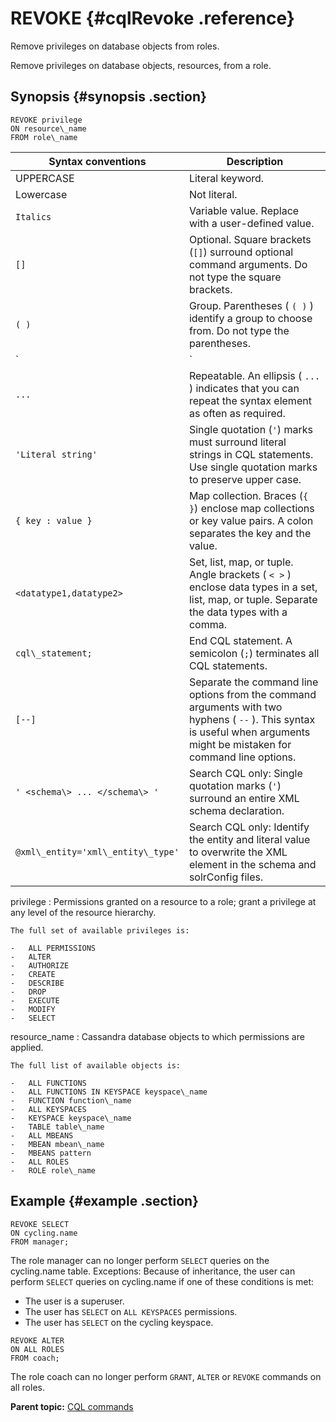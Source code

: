 # REVOKE {#cqlRevoke .reference}

Remove privileges on database objects from roles.

Remove privileges on database objects, resources, from a role.

## Synopsis {#synopsis .section}

```
REVOKE privilege 
ON resource\_name
FROM role\_name
```

|Syntax conventions|Description|
|------------------|-----------|
|UPPERCASE|Literal keyword.|
|Lowercase|Not literal.|
|`Italics`|Variable value. Replace with a user-defined value.|
|`[]`|Optional. Square brackets \(`[]`\) surround optional command arguments. Do not type the square brackets.|
|`( )`|Group. Parentheses \( `( )` \) identify a group to choose from. Do not type the parentheses.|
|`|`|Or. A vertical bar \(`|`\) separates alternative elements. Type any one of the elements. Do not type the vertical bar.|
|`...`|Repeatable. An ellipsis \( `...` \) indicates that you can repeat the syntax element as often as required.|
|`'Literal string'`|Single quotation \(`'`\) marks must surround literal strings in CQL statements. Use single quotation marks to preserve upper case.|
|`{ key : value }`|Map collection. Braces \(`{ }`\) enclose map collections or key value pairs. A colon separates the key and the value.|
|`<datatype1,datatype2>`|Set, list, map, or tuple. Angle brackets \( `< >` \) enclose data types in a set, list, map, or tuple. Separate the data types with a comma.|
|`cql\_statement;`|End CQL statement. A semicolon \(`;`\) terminates all CQL statements.|
|`[--]`|Separate the command line options from the command arguments with two hyphens \( `--` \). This syntax is useful when arguments might be mistaken for command line options.|
|`' <schema\> ... </schema\> '`|Search CQL only: Single quotation marks \(`'`\) surround an entire XML schema declaration.|
|`@xml\_entity='xml\_entity\_type'`|Search CQL only: Identify the entity and literal value to overwrite the XML element in the schema and solrConfig files.|

 privilege
 :   Permissions granted on a resource to a role; grant a privilege at any level of the resource hierarchy.

    The full set of available privileges is:

    -   ALL PERMISSIONS
    -   ALTER
    -   AUTHORIZE
    -   CREATE
    -   DESCRIBE
    -   DROP
    -   EXECUTE
    -   MODIFY
    -   SELECT

  resource\_name
 :   Cassandra database objects to which permissions are applied.

    The full list of available objects is:

    -   ALL FUNCTIONS
    -   ALL FUNCTIONS IN KEYSPACE keyspace\_name
    -   FUNCTION function\_name
    -   ALL KEYSPACES
    -   KEYSPACE keyspace\_name
    -   TABLE table\_name
    -   ALL MBEANS
    -   MBEAN mbean\_name
    -   MBEANS pattern
    -   ALL ROLES
    -   ROLE role\_name

 ## Example {#example .section}

```screen
REVOKE SELECT 
ON cycling.name 
FROM manager;
```

The role manager can no longer perform `SELECT` queries on the cycling.name table. Exceptions: Because of inheritance, the user can perform `SELECT` queries on cycling.name if one of these conditions is met:

-   The user is a superuser.
-   The user has `SELECT` on `ALL KEYSPACES` permissions.
-   The user has `SELECT` on the cycling keyspace.

```screen
REVOKE ALTER 
ON ALL ROLES 
FROM coach;
```

The role coach can no longer perform `GRANT`, `ALTER` or `REVOKE` commands on all roles.

**Parent topic:** [CQL commands](../../cql/cql_reference/cqlCommandsTOC.md)

